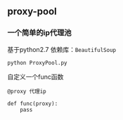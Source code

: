 ## proxy-pool
### 一个简单的ip代理池

基于python2.7 依赖库：`BeautifulSoup`

```
python ProxyPool.py
```
自定义一个func函数 

```
@proxy 代理ip

def func(proxy):
    pass
```
